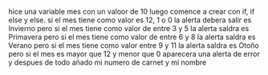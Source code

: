 hice una variable mes con un valoor de 10
luego comence a crear con if, if else y else. 
si el mes tiene como valor es 12, 1 o 0 la alerta debera salir es Invierno
pero si el mes tiene como valor de entre 3 y 5 la alerta saldra	 es Primavera
pero si el mes tiene como valor de entre 6 y 8 la alerta saldra es Verano
pero si el mes tiene como valor entre 9 y 11 la alerta saldra es  Otoño
pero si el mes es mayor que 12 y menor que 0 aparecera una alerta de error
y despues de todo añado mi numero de carnet y mi nombre  